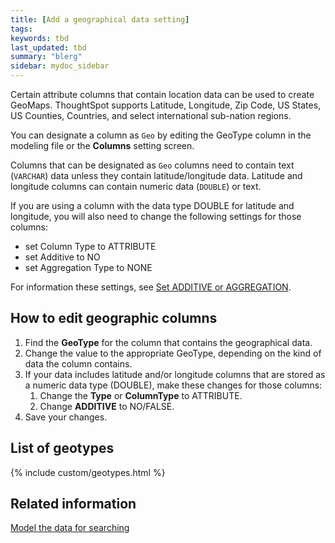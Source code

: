 ```yaml
---
title: [Add a geographical data setting]
tags:
keywords: tbd
last_updated: tbd
summary: "blerg"
sidebar: mydoc_sidebar
---
```

Certain attribute columns that contain location data can be used to create GeoMaps. ThoughtSpot supports Latitude, Longitude, Zip Code, US States, US Counties, Countries, and select international sub-nation regions.

You can designate a column as `Geo` by editing the GeoType column in the modeling file or the **Columns** setting screen.

Columns that can be designated as `Geo` columns need to contain text (`VARCHAR`) data unless they contain latitude/longitude data. Latitude and longitude columns can contain numeric data (`DOUBLE`) or text.

If you are using a column with the data type DOUBLE for latitude and longitude, you will also need to change the following settings for those columns:

-   set Column Type to ATTRIBUTE
-   set Additive to NO
-   set Aggregation Type to NONE

For information these settings, see [Set ADDITIVE or AGGREGATION](change_aggreg_additive.html).

## How to edit geographic columns

1. Find the **GeoType** for the column that contains the geographical data.
2. Change the value to the appropriate GeoType, depending on the kind of data the column contains.
3. If your data includes latitude and/or longitude columns that are stored as a numeric data type (DOUBLE), make these changes for those columns:
    1. Change the **Type** or **ColumnType** to ATTRIBUTE.
    2. Change **ADDITIVE** to NO/FALSE.
4. Save your changes.

## List of geotypes

{% include custom/geotypes.html %}

## Related information  

[Model the data for searching](semantic_modeling.html#)
